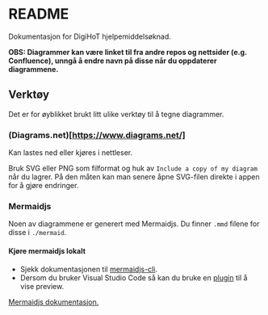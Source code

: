 # README

Dokumentasjon for DigiHoT hjelpemiddelsøknad.  

__OBS: Diagrammer kan være linket til fra andre repos og nettsider (e.g. Confluence), unngå å endre navn på disse når du oppdaterer diagrammene.__

## Verktøy

Det er for øyblikket brukt litt ulike verktøy til å tegne diagrammer.

### (Diagrams.net)[https://www.diagrams.net/]
Kan lastes ned eller kjøres i nettleser. 

Bruk SVG eller PNG som filformat og huk av `Include a copy of my diagram` når du lagrer. På den måten kan man senere åpne SVG-filen direkte i appen for å gjøre endringer.


### Mermaidjs
Noen av diagrammene er generert med Mermaidjs. Du finner `.mmd` filene for disse i `./mermaid`.

#### Kjøre mermaidjs lokalt
- Sjekk dokumentasjonen til [mermaidjs-cli](https://github.com/mermaid-js/mermaid-cli).
- Dersom du bruker Visual Studio Code så kan du bruke en [plugin](https://marketplace.visualstudio.com/items?itemName=vstirbu.vscode-mermaid-preview) til å vise preview.

[Mermaidjs dokumentasjon.](https://mermaid-js.github.io/mermaid/#/)
